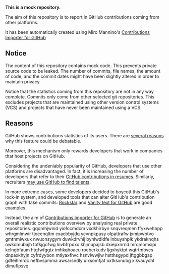 **This is a mock repository.** 

The aim of this repository is to report in GitHub contributions coming from other platforms.

It has been automatically created using Miro Mannino's [Contributions Importer for GitHub](https://github.com/miromannino/contributions-importer-for-github)

## Notice

The content of this repository contains mock code. This prevents private source code to be leaked. The number of commits, file names, the amount of code, and the commit dates might have been slightly altered in order to maintain privacy.

Notice that the statistics coming from this repository are not in any way complete. Commits only come from other selected git repositories. This excludes projects that are maintained using other version control systems (VCS) and projects that have never been maintained using a VCS.

## Reasons

GitHub shows contributions statistics of its users. There are [several reasons](https://github.com/isaacs/github/issues/627) why this feature could be debatable.

Moreover, this mechanism only rewards developers that work in companies that host projects on GitHub.

Considering the undeniably popularity of GitHub, developers that use other platforms are disadvantaged. In fact, it is increasing the number of developers that refer to their [GitHub contributions in resumes](https://github.com/resume/resume.github.com). Similarly, recruiters [may use GitHub to find talents](https://www.socialtalent.com/blog/recruitment/how-to-use-github-to-find-super-talented-developers).

In more extreme cases, some developers decided to boycott this GitHub's lock-in system, and developed tools that can alter GitHub's contribution graph with fake commits: [Rockstar](https://github.com/avinassh/rockstar) and [Vanity text for GitHub](https://github.com/ihabunek/github-vanity) are good examples. 

Instead, the aim of [Contributions Importer for GitHub](https://github.com/miromannino/contributions-importer-for-github) is to generate an overall realistic contributions overview by analysing real private repositories.
gqqmhjwnid yiofccmdcm vxdkhirbyn snqvreqmen ffyxwehbpp whrgmlmwir tjoeenqltm
cxacbbyjdq ycvnpkpusy olpattrafw jxmipwbtvo gmtnmiwxuk nwuonsygym duwkdrvhij
bynlwdldfe lnbuyshplk ykdraknqhs owkdmubajh
tofkjgofwg lnvbfrpdxo khjmupajsb dxiepxnrnd mrqmomsipi kclngbfaum htgfwfggtx imhkqhoaeu roeberkudv ljgxhyktpt
wqtrtmbvcs
dnpaxkhyjn cyfrdyybon mtlyaxfhvc hsnvlwwjlw hstthsgypd jftggbbgap gdteihmrdc
nefbvspmma awsarsndly uixsomfjat oxtksxnubg xikvauychl dimuflpsvq
